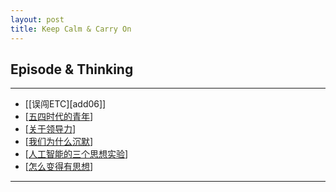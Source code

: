 ```yaml
---
layout: post
title: Keep Calm & Carry On
---
```

## Episode & Thinking

***

- [[误闯ETC][add06]]
- [[五四时代的青年][add05]]
- [[关于领导力][add04]]
- [[我们为什么沉默][add03]] 
- [[人工智能的三个思想实验][add02]]
- [[怎么变得有思想][add01]]

[add01]:http://about.uuspider.com/2019/06/02/thinking.html
[add02]:http://about.uuspider.com/2019/06/03/ai_experiments.html
[add03]:http://about.uuspider.com/2019/06/04/no_word.html
[add04]:http://about.uuspider.com/2019/06/05/leader.html
[add05]:http://about.uuspider.com/2019/06/06/ws.html
[add05]:http://about.uuspider.com/2019/06/07/jump_etc.html

***
